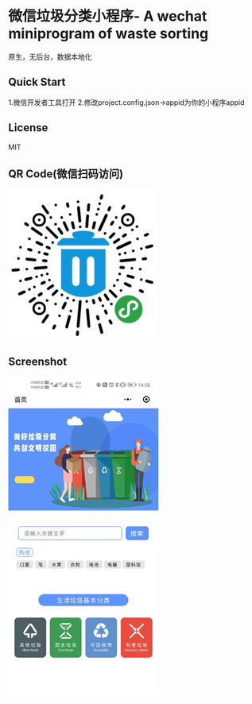 # 微信垃圾分类小程序- A wechat miniprogram of waste sorting
原生，无后台，数据本地化 
 
## Quick Start
1.微信开发者工具打开 
2.修改project.config.json->appid为你的小程序appid  
  
## License
MIT
## QR Code(微信扫码访问)

<img alt="WeChat mp QR code" width="302" heght="646" src="https://github.com/darkestinblack/wechat_mp_wastesorting/blob/master/screenshot/gh_f28e23f7d513_344.jpg" /> 

## Screenshot

<img alt="index page" width="302" heght="646" src="https://github.com/darkestinblack/wechat_mp_wastesorting/blob/master/screenshot/Screenshot_20200711_145831_com.tencent.mm.jpg" />
